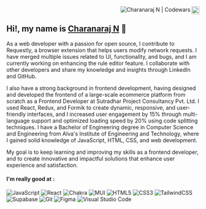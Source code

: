 <!-- [![github_banner](https://user-images.githubusercontent.com/43924299/218070852-3204c02a-6a12-4a14-b3f1-fe684ba46ff5.png)](https://ncharanaraj.netlify.app/) -->

<div align="end">
<!-- <a href="https://instagram.com/itscharanraj"><img align="right" src="https://raw.githubusercontent.com/yushi1007/yushi1007/main/images/instagram.svg" alt="Charanaraj N | Instagram" width="21px"/></a> -->
<!-- <a href="https://medium.com/@ncharanaraj"><img align="right" src="https://user-images.githubusercontent.com/43924299/218098828-4922c35f-d9bb-4436-b889-19b7d5b9090d.png" alt="Charanaraj N | Medium" width="21px"/></a> -->
<a href="https://www.codewars.com/users/ncharanaraj"><img align="right" src="https://raw.githubusercontent.com/yushi1007/yushi1007/main/images/linkedin.svg" alt="Charanaraj N | LinkedIn" width="21px"/></a>
<!-- <a href='https://cssbattle.dev/player/ncharanaraj'><img align='right' src='https://github.com/ncharanaraj/ncharanaraj/assets/43924299/25670884-ae31-4d5a-9b55-f2bc375e38d4' alt='Charanaraj N | CSS Battle' width='28px'/></a> -->
<a href="https://www.codewars.com/users/ncharanaraj"><img align="right" src="https://www.codewars.com/users/ncharanaraj/badges/micro" alt="Charanaraj N | Codewars"/></a>
</div>

<br/>

## Hi!, my name is <a href="https://ncharanaraj.netlify.app/" target="_blank" rel="noreferrer">Charanaraj N</a> 👋

As a web developer with a passion for open source, I contribute to Requestly, a browser extension that helps users modify network requests. I have merged multiple issues related to UI, functionality, and bugs, and I am currently working on enhancing the rule editor feature. I collaborate with other developers and share my knowledge and insights through LinkedIn and GitHub.

I also have a strong background in frontend development, having designed and developed the frontend of a large-scale ecommerce platform from scratch as a Frontend Developer at Sutradhar Project Consultancy Pvt. Ltd. I used React, Redux, and Formik to create dynamic, responsive, and user-friendly interfaces, and I increased user engagement by 15% through multi-language support and optimized loading speed by 20% using code splitting techniques. I have a Bachelor of Engineering degree in Computer Science and Engineering from Alva's Institute of Engineering and Technology, where I gained solid knowledge of JavaScript, HTML, CSS, and web development. 

My goal is to keep learning and improving my skills as a frontend developer, and to create innovative and impactful solutions that enhance user experience and satisfaction.

#### I'm really good at :

![JavaScript](https://img.shields.io/badge/javascript-%23323330.svg?style=for-the-badge&logo=javascript&logoColor=%23F7DF1E)
![React](https://img.shields.io/badge/react-%2320232a.svg?style=for-the-badge&logo=react&logoColor=%2361DAFB)
![Chakra](https://img.shields.io/badge/chakra-%234ED1C5.svg?style=for-the-badge&logo=chakraui&logoColor=white)
![MUI](https://img.shields.io/badge/MUI-%230081CB.svg?style=for-the-badge&logo=mui&logoColor=white)
![HTML5](https://img.shields.io/badge/html5-%23E34F26.svg?style=for-the-badge&logo=html5&logoColor=white)
![CSS3](https://img.shields.io/badge/css3-%231572B6.svg?style=for-the-badge&logo=css3&logoColor=white)
![TailwindCSS](https://img.shields.io/badge/tailwindcss-%2338B2AC.svg?style=for-the-badge&logo=tailwind-css&logoColor=white)
![Supabase](https://img.shields.io/badge/Supabase-3ECF8E?style=for-the-badge&logo=supabase&logoColor=white)
![Git](https://img.shields.io/badge/git-%23F05033.svg?style=for-the-badge&logo=git&logoColor=white)
![Figma](https://img.shields.io/badge/figma-%23F24E1E.svg?style=for-the-badge&logo=figma&logoColor=white)
![Visual Studio Code](https://img.shields.io/badge/Visual%20Studio%20Code-0078d7.svg?style=for-the-badge&logo=visual-studio-code&logoColor=white)
